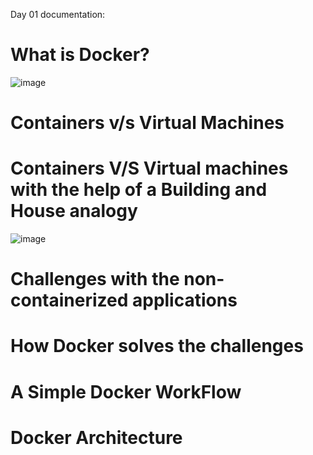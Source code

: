 Day 01 documentation:

<h1>What is Docker?</h1>

![image](https://github.com/user-attachments/assets/a3cc1fd4-76e7-4704-99ee-f3183b3ae5c0)

<h1>Containers v/s Virtual Machines</h1>
<h1>Containers V/S Virtual machines with the help of a Building and House analogy</h1>

![image](https://github.com/user-attachments/assets/d905337b-4d85-4d05-85cb-bab0db1b1ab0)

<h1>Challenges with the non-containerized applications</h1>
<h1>How Docker solves the challenges</h1>
<h1>A Simple Docker WorkFlow</h1>
<h1>Docker Architecture</h1>
